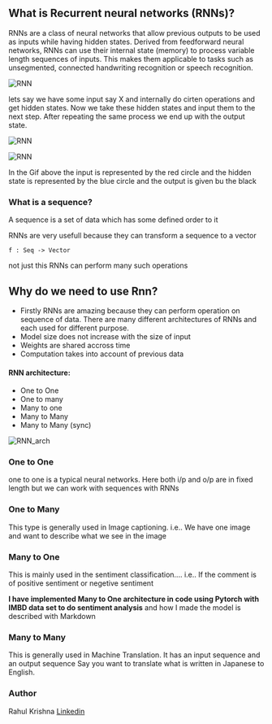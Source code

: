 ## What is Recurrent neural networks (RNNs)? 

RNNs are a class of neural networks that allow previous outputs to be used as inputs while having hidden states.
Derived from feedforward neural networks, RNNs can use their internal state (memory) to process variable length sequences of inputs. This makes them applicable to tasks such as unsegmented, connected handwriting recognition or speech recognition.

![RNN](https://miro.medium.com/max/313/0*H2Qo1UKOXKfsZO8S.gif)

lets say we have some input say X and internally do cirten operations and get hidden states. Now we take these hidden states and input them to the next step. After repeating the same process we end up with the output state.

![RNN](https://pydeeplearning.weebly.com/uploads/9/8/4/2/98422174/rnn_orig.png)

![RNN](https://miro.medium.com/max/960/1*TqcA9EIUF-DGGTBhIx_qbQ.gif)

In the Gif above the input is represented by the red circle and the hidden state is represented by the blue circle and the output is given bu the black


### What is a sequence?

A sequence is a set of data which has some defined order to it

RNNs are very usefull because they can transform a sequence to a vector 
    
    f : Seq -> Vector
not just this RNNs can perform many such operations


## Why do we need to use Rnn? 

* Firstly RNNs are amazing because they can perform operation on sequence of data. There are many different architectures of RNNs and each used for different purpose.
* Model size does not increase with the size of input
* Weights are shared accross time
* Computation takes into account of previous data

#### RNN architecture: 
* One to One
* One to many
* Many to one 
* Many to Many
* Many to Many (sync)

![RNN_arch](https://miro.medium.com/max/2658/0*sm-7smnbyLioThPQ.png)

### One to One 

one to one is a typical neural networks. Here both i/p and o/p are in fixed length but we can work with sequences with RNNs

### One to Many

This type is generally used in Image captioning. i.e.. We have one image and want to describe what we see in the image 

### Many to One 

This is mainly used in the sentiment classification.... i.e.. If the comment is of positive sentiment or negetive sentiment

**I have implemented Many to One architecture in code using Pytorch with IMBD data set to do sentiment analysis**
and how I made the model is described with Markdown

### Many to Many 

This is generally used in Machine Translation. It has an input sequence and an output sequence 
Say you want to translate what is written in Japanese to English.


### Author 

Rahul Krishna [Linkedin](https://www.linkedin.com/in/rahul-krishna-75055b1a5/)
